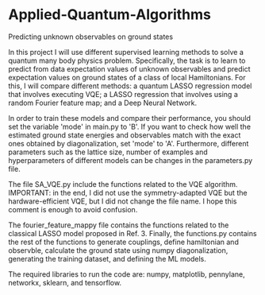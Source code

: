 # Applied-Quantum-Algorithms
 Predicting unknown observables on ground states

 In this project I will use different supervised learning methods to solve a quantum many body physics problem.
 Specifically, the task is to learn to predict from data expectation values of unknown
 observables and predict expectation values on ground states of a class of local Hamiltonians. For this, I will compare different methods:
 a quantum LASSO regression model that involves executing VQE; a LASSO regression that involves using a random Fourier feature map; and a Deep Neural Network.

 In order to train these models and compare their performance, you should set the variable 'mode' in main.py to 'B'. If you want to check how
 well the estimated ground state energies and observables match with the exact ones obtained by diagonalization, set 'mode' to 'A'. Furthermore, different 
 parameters such as the lattice size, number of examples and hyperparameters of different models can be changes in the parameters.py file.

 The file SA_VQE.py include the functions related to the VQE algorithm. IMPORTANT: in the end, I did not use the symmetry-adapted VQE but the hardware-efficient VQE, but I did not change the file name. I hope this comment is enough to avoid confusion.
 
 The fourier_feature_mappy file contains the functions related to the classical
 LASSO model proposed in Ref. 3. Finally, the functions.py contains the rest of the functions to generate couplings, define hamiltonian and observble,
 calculate the ground state using numpy diagonalization, generating the training dataset, and defining the ML models.

 The required libraries to run the code are: numpy, matplotlib, pennylane, networkx, sklearn, and tensorflow.
